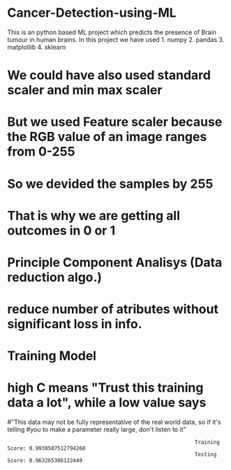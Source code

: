 # Cancer-Detection-using-ML

This is an python based ML project which predicts the presence of Brain tumour in human brains.
In this project we have used 1. numpy
                             2. pandas
                             3. matplotlib
                             4. sklearn
                             
# We could have also used standard scaler and min max scaler
# But we used Feature scaler because the RGB value of an image ranges from 0-255
# So we devided the samples by 255
# That is why we are getting all outcomes in 0 or 1

# Principle Component Analisys (Data reduction algo.)
# reduce number of atributes without significant loss in info.

# Training Model
# high C means "Trust this training data a lot", while a low value says 
#"This data may not be fully representative of the real world data, so if it's telling 
#you to make a parameter really large, don't listen to it"

                                                                Training Score: 0.9938587512794268
                                                                Testing Score: 0.963265306122449

